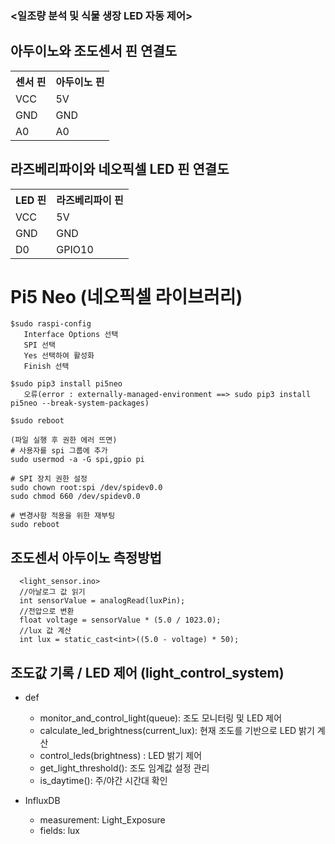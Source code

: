 ### <일조량 분석 및 식물 생장 LED 자동 제어>

## 아두이노와 조도센서 핀 연결도
<table>
 <tr>
   <th>센서 핀</th>
   <th>아두이노 핀</th>
 </tr>
 <tr>
   <td>VCC</td>
   <td>5V</td>
 </tr>
 <tr>
   <td>GND</td>
   <td>GND</td>
 </tr>
 <tr>
   <td>A0</td>
   <td>A0</td>
 </tr>
</table>


## 라즈베리파이와 네오픽셀 LED 핀 연결도
<table>
 <tr>
   <th>LED 핀</th>
   <th>라즈베리파이 핀</th>
 </tr>
 <tr>
   <td>VCC</td>
   <td>5V</td>
 </tr>
 <tr>
   <td>GND</td>
   <td>GND</td>
 </tr>
 <tr>
   <td>D0</td>
   <td>GPIO10</td>
 </tr>
</table>

# Pi5 Neo (네오픽셀 라이브러리)
```
$sudo raspi-config
   Interface Options 선택
   SPI 선택
   Yes 선택하여 활성화
   Finish 선택

$sudo pip3 install pi5neo 
   오류(error : externally-managed-environment ==> sudo pip3 install pi5neo --break-system-packages)

$sudo reboot

(파일 실행 후 권한 에러 뜨면)
# 사용자를 spi 그룹에 추가
sudo usermod -a -G spi,gpio pi

# SPI 장치 권한 설정
sudo chown root:spi /dev/spidev0.0
sudo chmod 660 /dev/spidev0.0

# 변경사항 적용을 위한 재부팅
sudo reboot
```

## 조도센서 아두이노 측정방법 
```
  <light_sensor.ino>
  //아날로그 값 읽기
  int sensorValue = analogRead(luxPin);
  //전압으로 변환
  float voltage = sensorValue * (5.0 / 1023.0);
  //lux 값 계산
  int lux = static_cast<int>((5.0 - voltage) * 50);
```

## 조도값 기록 / LED 제어 (light_control_system)
- def
   - monitor_and_control_light(queue): 조도 모니터링 및 LED 제어
   - calculate_led_brightness(current_lux): 현재 조도를 기반으로 LED 밝기 계산
   - control_leds(brightness) : LED 밝기 제어
   - get_light_threshold(): 조도 임계값 설정 관리
   - is_daytime(): 주/야간 시간대 확인

- InfluxDB
   - measurement: Light_Exposure
   - fields: lux

